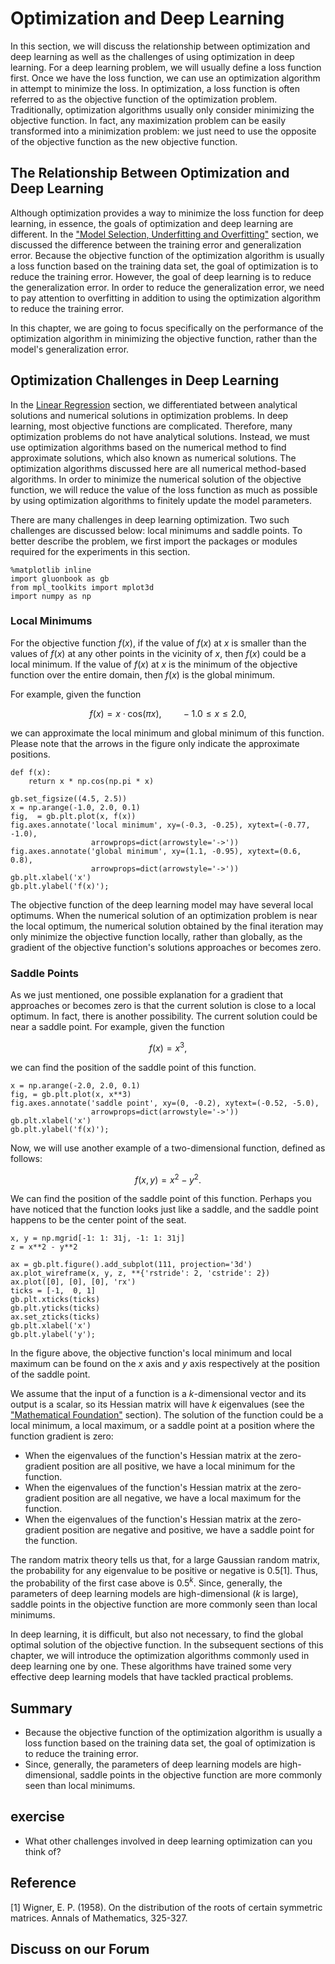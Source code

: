 # Optimization and Deep Learning

In this section, we will discuss the relationship between optimization and deep learning as well as the challenges of using optimization in deep learning. For a deep learning problem, we will usually define a loss function first. Once we have the loss function, we can use an optimization algorithm in attempt to minimize the loss. In optimization, a loss function is often referred to as the objective function of the optimization problem. Traditionally, optimization algorithms usually only consider minimizing the objective function. In fact, any maximization problem can be easily transformed into a minimization problem: we just need to use the opposite of the objective function as the new objective function.

## The Relationship Between Optimization and Deep Learning

Although optimization provides a way to minimize the loss function for deep learning, in essence, the goals of optimization and deep learning are different.
In the ["Model Selection, Underfitting and Overfitting"](../chapter_deep-learning-basics/underfit-overfit.md) section, we discussed the difference between the training error and generalization error.
Because the objective function of the optimization algorithm is usually a loss function based on the training data set, the goal of optimization is to reduce the training error.
However, the goal of deep learning is to reduce the generalization error.
In order to reduce the generalization error, we need to pay attention to overfitting in addition to using the optimization algorithm to reduce the training error.

In this chapter, we are going to focus specifically on the performance of the optimization algorithm in minimizing the objective function, rather than the model's generalization error.


## Optimization Challenges in Deep Learning

In the [Linear Regression](../chapter_deep-learning-basics/linear-regression.md) section, we differentiated between analytical solutions and numerical solutions in optimization problems. In deep learning, most objective functions are complicated. Therefore, many optimization problems do not have analytical solutions. Instead, we must use optimization algorithms based on the numerical method to find approximate solutions, which also known as numerical solutions. The optimization algorithms discussed here are all numerical method-based algorithms. In order to minimize the numerical solution of the objective function, we will reduce the value of the loss function as much as possible by using optimization algorithms to finitely update the model parameters.

There are many challenges in deep learning optimization. Two such challenges are discussed below: local minimums and saddle points. To better describe the problem, we first import the packages or modules required for the experiments in this section.

```{.python .input  n=1}
%matplotlib inline
import gluonbook as gb
from mpl_toolkits import mplot3d
import numpy as np
```

### Local Minimums

For the objective function $f(x)$, if the value of $f(x)$ at $x$ is smaller than the values of $f(x)$ at any other points in the vicinity of $x$, then $f(x)$ could be a local minimum. If the value of $f(x)$ at $x$ is the minimum of the objective function over the entire domain, then $f(x)$ is the global minimum.

For example, given the function

$$f(x) = x \cdot \text{cos}(\pi x), \qquad -1.0 \leq x \leq 2.0,$$

we can approximate the local minimum and global minimum of this function. Please note that the arrows in the figure only indicate the approximate positions.

```{.python .input  n=2}
def f(x):
    return x * np.cos(np.pi * x)

gb.set_figsize((4.5, 2.5))
x = np.arange(-1.0, 2.0, 0.1)
fig,  = gb.plt.plot(x, f(x))
fig.axes.annotate('local minimum', xy=(-0.3, -0.25), xytext=(-0.77, -1.0),
                  arrowprops=dict(arrowstyle='->'))
fig.axes.annotate('global minimum', xy=(1.1, -0.95), xytext=(0.6, 0.8),
                  arrowprops=dict(arrowstyle='->'))
gb.plt.xlabel('x')
gb.plt.ylabel('f(x)');
```

The objective function of the deep learning model may have several local optimums. When the numerical solution of an optimization problem is near the local optimum, the numerical solution obtained by the final iteration may only minimize the objective function locally, rather than globally, as the gradient of the objective function's solutions approaches or becomes zero.

### Saddle Points

As we just mentioned, one possible explanation for a gradient that approaches or becomes zero is that the current solution is close to a local optimum. In fact, there is another possibility. The current solution could be near a saddle point. For example, given the function

$$f(x) = x^3,$$

we can find the position of the saddle point of this function.

```{.python .input  n=3}
x = np.arange(-2.0, 2.0, 0.1)
fig, = gb.plt.plot(x, x**3)
fig.axes.annotate('saddle point', xy=(0, -0.2), xytext=(-0.52, -5.0),
                  arrowprops=dict(arrowstyle='->'))
gb.plt.xlabel('x')
gb.plt.ylabel('f(x)');
```

Now, we will use another example of a two-dimensional function, defined as follows:

$$f(x, y) = x^2 - y^2.$$

We can find the position of the saddle point of this function. Perhaps you have noticed that the function looks just like a saddle, and the saddle point happens to be the center point of the seat.

```{.python .input  n=4}
x, y = np.mgrid[-1: 1: 31j, -1: 1: 31j]
z = x**2 - y**2

ax = gb.plt.figure().add_subplot(111, projection='3d')
ax.plot_wireframe(x, y, z, **{'rstride': 2, 'cstride': 2})
ax.plot([0], [0], [0], 'rx')
ticks = [-1,  0, 1]
gb.plt.xticks(ticks)
gb.plt.yticks(ticks)
ax.set_zticks(ticks)
gb.plt.xlabel('x')
gb.plt.ylabel('y');
```

In the figure above, the objective function's local minimum and local maximum can be found on the $x$ axis and $y$ axis respectively at the position of the saddle point.

We assume that the input of a function is a $k$-dimensional vector and its output is a scalar, so its Hessian matrix will have $k$ eigenvalues (see the ["Mathematical Foundation"](../chapter_appendix/math.md) section). The solution of the function could be a local minimum, a local maximum, or a saddle point at a position where the function gradient is zero:

* When the eigenvalues of the function's Hessian matrix at the zero-gradient position are all positive, we have a local minimum for the function.
* When the eigenvalues of the function's Hessian matrix at the zero-gradient position are all negative, we have a local maximum for the function.
* When the eigenvalues of the function's Hessian matrix at the zero-gradient position are negative and positive, we have a saddle point for the function.

The random matrix theory tells us that, for a large Gaussian random matrix, the probability for any eigenvalue to be positive or negative is 0.5[1]. Thus, the probability of the first case above is $0.5^k$. Since, generally, the parameters of deep learning models are high-dimensional ($k$ is large), saddle points in the objective function are more commonly seen than local minimums.

In deep learning, it is difficult, but also not necessary, to find the global optimal solution of the objective function. In the subsequent sections of this chapter, we will introduce the optimization algorithms commonly used in deep learning one by one. These algorithms have trained some very effective deep learning models that have tackled practical problems.


## Summary

* Because the objective function of the optimization algorithm is usually a loss function based on the training data set, the goal of optimization is to reduce the training error.
* Since, generally, the parameters of deep learning models are high-dimensional, saddle points in the objective function are more commonly seen than local minimums.


## exercise

* What other challenges involved in deep learning optimization can you think of?




## Reference

[1] Wigner, E. P. (1958). On the distribution of the roots of certain symmetric matrices. Annals of Mathematics, 325-327.

## Discuss on our Forum

<div id="discuss" topic_id="2371"></div>
